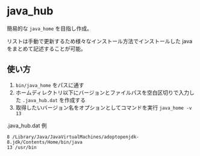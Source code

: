 # java_hub
簡易的な `java_home` を目指し作成。

リストは手動で更新するため様々なインストール方法でインストールした java をまとめて記述することが可能。

## 使い方
1. `bin/java_home` をパスに通す
2. ホームディレクトリ以下にバージョンとファイルパスを空白区切りで入力した `.java_hub.dat` を作成する
3. 取得したいバージョン名をオプションとしてコマンドを実行 `java_home -v 13`

.java_hub.dat 例
```
8 /Library/Java/JavaVirtualMachines/adoptopenjdk-8.jdk/Contents/Home/bin/java
13 /usr/bin
```
